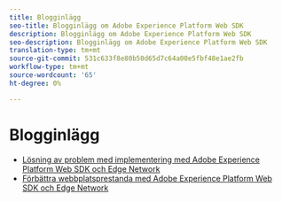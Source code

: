 ```yaml
---
title: Blogginlägg
seo-title: Blogginlägg om Adobe Experience Platform Web SDK
description: Blogginlägg om Adobe Experience Platform Web SDK
seo-description: Blogginlägg om Adobe Experience Platform Web SDK
translation-type: tm+mt
source-git-commit: 531c633f8e80b50d65d7c64a00e5fbf48e1ae2fb
workflow-type: tm+mt
source-wordcount: '65'
ht-degree: 0%

---
```



# Blogginlägg

* [Lösning av problem med implementering med Adobe Experience Platform Web SDK och Edge Network](https://medium.com/adobetech/solving-implementation-pain-points-with-adobe-experience-platform-web-sdk-and-edge-network-880b635e6819)
* [Förbättra webbplatsprestanda med Adobe Experience Platform Web SDK och Edge Network](https://medium.com/adobetech/boosting-website-performance-with-adobe-experience-platform-web-sdk-and-edge-network-329fcf70fdf9)
